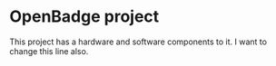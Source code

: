 OpenBadge project
=================

This project has a hardware and software components to it.
I want to change this line also.
